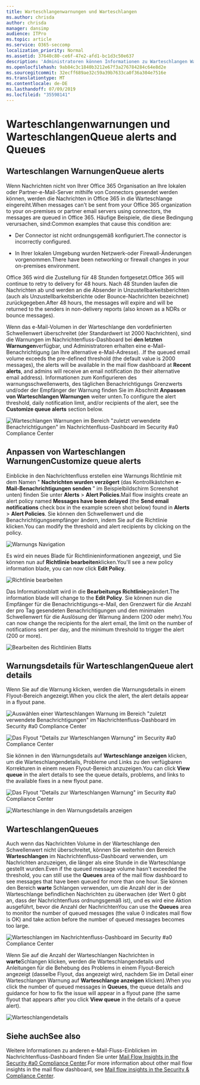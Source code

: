 ```yaml
---
title: Warteschlangenwarnungen und Warteschlangen
ms.author: chrisda
author: chrisda
manager: dansimp
audience: ITPro
ms.topic: article
ms.service: O365-seccomp
localization_priority: Normal
ms.assetid: 37640c80-ce6f-47e2-afd1-bc1d3c50e637
description: 'Administratoren können Informationen zu Warteschlangen Warnungen und Warteschlangen im Nachrichtenfluss-Dashboard im Security #a0 Compliance Center erhalten.'
ms.openlocfilehash: 9ab84c3c1840b3212e67f3a276784284c64e8d2e
ms.sourcegitcommit: 32ecff689ae32c59a39b7633ca0f36a304e7516e
ms.translationtype: MT
ms.contentlocale: de-DE
ms.lasthandoff: 07/09/2019
ms.locfileid: "35598141"
---
```

# <a name="queue-alerts-and-queues"></a><span data-ttu-id="b67f4-103">Warteschlangenwarnungen und Warteschlangen</span><span class="sxs-lookup"><span data-stu-id="b67f4-103">Queue alerts and Queues</span></span>

## <a name="queue-alerts"></a><span data-ttu-id="b67f4-104">Warteschlangen Warnungen</span><span class="sxs-lookup"><span data-stu-id="b67f4-104">Queue alerts</span></span>

<span data-ttu-id="b67f4-105">Wenn Nachrichten nicht von Ihrer Office 365 Organisation an Ihre lokalen oder Partner-e-Mail-Server mithilfe von Connectors gesendet werden können, werden die Nachrichten in Office 365 in die Warteschlange eingereiht.</span><span class="sxs-lookup"><span data-stu-id="b67f4-105">When messages can't be sent from your Office 365 organization to your on-premises or partner email servers using connectors, the messages are queued in Office 365.</span></span> <span data-ttu-id="b67f4-106">Häufige Beispiele, die diese Bedingung verursachen, sind:</span><span class="sxs-lookup"><span data-stu-id="b67f4-106">Common examples that cause this condition are:</span></span>

- <span data-ttu-id="b67f4-107">Der Connector ist nicht ordnungsgemäß konfiguriert.</span><span class="sxs-lookup"><span data-stu-id="b67f4-107">The connector is incorrectly configured.</span></span>

- <span data-ttu-id="b67f4-108">In Ihrer lokalen Umgebung wurden Netzwerk-oder Firewall-Änderungen vorgenommen.</span><span class="sxs-lookup"><span data-stu-id="b67f4-108">There have been networking or firewall changes in your on-premises environment.</span></span>

<span data-ttu-id="b67f4-109">Office 365 wird die Zustellung für 48 Stunden fortgesetzt.</span><span class="sxs-lookup"><span data-stu-id="b67f4-109">Office 365 will continue to retry to delivery for 48 hours.</span></span> <span data-ttu-id="b67f4-110">Nach 48 Stunden laufen die Nachrichten ab und werden an die Absender in Unzustellbarkeitsberichten (auch als Unzustellbarkeitsberichte oder Bounce-Nachrichten bezeichnet) zurückgegeben.</span><span class="sxs-lookup"><span data-stu-id="b67f4-110">After 48 hours, the messages will expire and will be returned to the senders in non-delivery reports (also known as a NDRs or bounce messages).</span></span>

<span data-ttu-id="b67f4-111">Wenn das e-Mail-Volumen in der Warteschlange den vordefinierten Schwellenwert überschreitet (der Standardwert ist 2000 Nachrichten), sind die Warnungen im Nachrichtenfluss-Dashboard bei **den letzten Warnungen**verfügbar, und Administratoren erhalten eine e-Mail-Benachrichtigung (an Ihre alternative e-Mail-Adresse). .</span><span class="sxs-lookup"><span data-stu-id="b67f4-111">If the queued email volume exceeds the pre-defined threshold (the default value is 2000 messages), the alerts will be available in the mail flow dashboard at **Recent alerts**, and admins will receive an email notification (to their alternative email address).</span></span> <span data-ttu-id="b67f4-112">Informationen zum Konfigurieren des warnungsschwellenwerts, des täglichen Benachrichtigungs Grenzwerts und/oder der Empfänger der Warnung finden Sie im Abschnitt **Anpassen von Warteschlangen Warnungen** weiter unten.</span><span class="sxs-lookup"><span data-stu-id="b67f4-112">To configure the alert threshold, daily notification limit, and/or recipients of the alert, see the **Customize queue alerts** section below.</span></span>

![Warteschlangen Warnungen im Bereich "zuletzt verwendete Benachrichtigungen" im Nachrichtenfluss-Dashboard im Security #a0 Compliance Center](media/5fc4a51c-6118-4270-960b-c6b176ef94ae.png)

## <a name="customize-queue-alerts"></a><span data-ttu-id="b67f4-114">Anpassen von Warteschlangen Warnungen</span><span class="sxs-lookup"><span data-stu-id="b67f4-114">Customize queue alerts</span></span>

<span data-ttu-id="b67f4-115">Einblicke in den Nachrichtenfluss erstellen eine Warnungs Richtlinie mit dem Namen " **Nachrichten wurden verzögert** (das Kontrollkästchen **e-Mail-Benachrichtigungen senden** " im Beispielbildschirm Screenshot unten) finden Sie unter **Alerts** \> **Alert Policies**.</span><span class="sxs-lookup"><span data-stu-id="b67f4-115">Mail flow insights create an alert policy named **Messages have been delayed** (the **Send email notifications** check box in the example screen shot below) found in **Alerts** \> **Alert Policies**.</span></span> <span data-ttu-id="b67f4-116">Sie können den Schwellenwert und die Benachrichtigungsempfänger ändern, indem Sie auf die Richtlinie klicken.</span><span class="sxs-lookup"><span data-stu-id="b67f4-116">You can modify the threshold and alert recipients by clicking on the policy.</span></span>

![Warnungs Navigation](media/efb95976-9e0b-484e-a2fd-093c5bc7a40f.png)

<span data-ttu-id="b67f4-118">Es wird ein neues Blade für Richtlinieninformationen angezeigt, und Sie können nun auf **Richtlinie bearbeiten**klicken.</span><span class="sxs-lookup"><span data-stu-id="b67f4-118">You'll see a new policy information blade, you can now click **Edit Policy**.</span></span>

![Richtlinie bearbeiten ](media/ed2aceae-3ee2-4849-a17e-87915987a7dd.png)

<span data-ttu-id="b67f4-120">Das Informationsblatt wird in die **Bearbeitungs Richtlinie**geändert.</span><span class="sxs-lookup"><span data-stu-id="b67f4-120">The information blade will change to the **Edit Policy**.</span></span> <span data-ttu-id="b67f4-121">Sie können nun die Empfänger für die Benachrichtigungs-e-Mail, den Grenzwert für die Anzahl der pro Tag gesendeten Benachrichtigungen und den minimalen Schwellenwert für die Auslösung der Warnung ändern (200 oder mehr).</span><span class="sxs-lookup"><span data-stu-id="b67f4-121">You can now change the recipients for the alert email, the limit on the number of notifications sent per day, and the minimum threshold to trigger the alert (200 or more).</span></span>

![Bearbeiten des Richtlinien Blatts](media/c657cc74-7867-474c-b2c9-dc478449f990.png)

## <a name="queue-alert-details"></a><span data-ttu-id="b67f4-123">Warnungsdetails für Warteschlangen</span><span class="sxs-lookup"><span data-stu-id="b67f4-123">Queue alert details</span></span>

<span data-ttu-id="b67f4-124">Wenn Sie auf die Warnung klicken, werden die Warnungsdetails in einem Flyout-Bereich angezeigt.</span><span class="sxs-lookup"><span data-stu-id="b67f4-124">When you click the alert, the alert details appear in a flyout pane.</span></span>

![Auswählen einer Warteschlangen Warnung im Bereich "zuletzt verwendete Benachrichtigungen" im Nachrichtenfluss-Dashboard im Security #a0 Compliance Center](media/1f6b0e96-5b2c-41ef-9684-9d813b3fabe6.png)

![Das Flyout "Details zur Warteschlangen Warnung" im Security #a0 Compliance Center](media/105c8fff-912f-4763-8806-2740ebdecd4b.png)

<span data-ttu-id="b67f4-127">Sie können in den Warnungsdetails auf **Warteschlange anzeigen** klicken, um die Warteschlangendetails, Probleme und Links zu den verfügbaren Korrekturen in einem neuen Flyout-Bereich anzuzeigen.</span><span class="sxs-lookup"><span data-stu-id="b67f4-127">You can click **View queue** in the alert details to see the queue details, problems, and links to the available fixes in a new flyout pane.</span></span>

![Das Flyout "Details zur Warteschlangen Warnung" im Security #a0 Compliance Center](media/8ff60955-55ef-4f32-a966-85e02cb608d1.png)

![Warteschlange in den Warnungsdetails anzeigen](media/4eb088fe-5dd9-4bf4-b959-c1bb2545c515.png)

## <a name="queues"></a><span data-ttu-id="b67f4-130">Warteschlangen</span><span class="sxs-lookup"><span data-stu-id="b67f4-130">Queues</span></span>

<span data-ttu-id="b67f4-131">Auch wenn das Nachrichten Volume in der Warteschlange den Schwellenwert nicht überschreitet, können Sie weiterhin den Bereich **Warteschlangen** im Nachrichtenfluss-Dashboard verwenden, um Nachrichten anzuzeigen, die länger als eine Stunde in die Warteschlange gestellt wurden.</span><span class="sxs-lookup"><span data-stu-id="b67f4-131">Even if the queued message volume hasn't exceeded the threshold, you can still use the **Queues** area of the mail flow dashboard to see messages that have been queued for more than one hour.</span></span> <span data-ttu-id="b67f4-132">Sie können den Bereich **warte** Schlangen verwenden, um die Anzahl der in der Warteschlange befindlichen Nachrichten zu überwachen (der Wert 0 gibt an, dass der Nachrichtenfluss ordnungsgemäß ist), und es wird eine Aktion ausgeführt, bevor die Anzahl der Nachrichten</span><span class="sxs-lookup"><span data-stu-id="b67f4-132">You can use the **Queues** area to monitor the number of queued messages (the value 0 indicates mail flow is OK) and take action before the number of queued messages becomes too large.</span></span>

![Warteschlangen im Nachrichtenfluss-Dashboard im Security #a0 Compliance Center](media/0ef6e2ef-dd22-4363-9d4a-b20a00babc9f.png)

<span data-ttu-id="b67f4-134">Wenn Sie auf die Anzahl der Warteschlangen Nachrichten in **warte**Schlangen klicken, werden die Warteschlangendetails und Anleitungen für die Behebung des Problems in einem Flyout-Bereich angezeigt (dasselbe Flyout, das angezeigt wird, nachdem Sie im Detail einer Warteschlangen Warnung auf **Warteschlange anzeigen** klicken).</span><span class="sxs-lookup"><span data-stu-id="b67f4-134">When you click the number of queued messages in **Queues**, the queue details and guidance for how to fix the issue will appear in a flyout pane (the same flyout that appears after you click **View queue** in the details of a queue alert).</span></span>

![Warteschlangendetails](media/4eb088fe-5dd9-4bf4-b959-c1bb2545c515.png)

## <a name="see-also"></a><span data-ttu-id="b67f4-136">Siehe auch</span><span class="sxs-lookup"><span data-stu-id="b67f4-136">See also</span></span>

<span data-ttu-id="b67f4-137">Weitere Informationen zu anderen e-Mail-Fluss-Einblicken im Nachrichtenfluss-Dashboard finden Sie unter [Mail Flow Insights in the Security #a0 Compliance Center](mail-flow-insights.md).</span><span class="sxs-lookup"><span data-stu-id="b67f4-137">For more information about other mail flow insights in the mail flow dashboard, see [Mail flow insights in the Security & Compliance Center](mail-flow-insights.md).</span></span>
